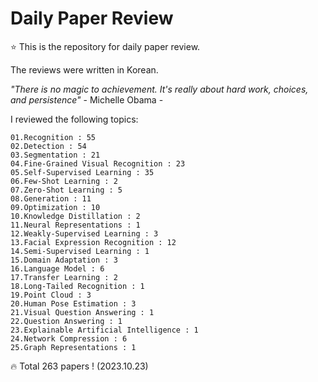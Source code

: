 # Daily Paper Review

⭐ This is the repository for daily paper review.

The reviews were written in Korean.

*"There is no magic to achievement. It's really about hard work, choices, and persistence"* - Michelle Obama -

I reviewed the following topics:

    01.Recognition : 55
    02.Detection : 54
    03.Segmentation : 21
    04.Fine-Grained Visual Recognition : 23
    05.Self-Supervised Learning : 35
    06.Few-Shot Learning : 2
    07.Zero-Shot Learning : 5
    08.Generation : 11
    09.Optimization : 10
    10.Knowledge Distillation : 2
    11.Neural Representations : 1
    12.Weakly-Supervised Learning : 3
    13.Facial Expression Recognition : 12
    14.Semi-Supervised Learning : 1
    15.Domain Adaptation : 3
    16.Language Model : 6
    17.Transfer Learning : 2
    18.Long-Tailed Recognition : 1
    19.Point Cloud : 3
    20.Human Pose Estimation : 3
    21.Visual Question Answering : 1
    22.Question Answering : 1
    23.Explainable Artificial Intelligence : 1
    24.Network Compression : 6
    25.Graph Representations : 1

🔥 Total 263 papers ! (2023.10.23)